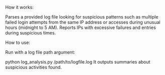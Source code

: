 How it works:

Parses a provided log file looking for suspicious patterns such as multiple failed login attempts from the same IP address or accesses during unusual hours (midnight to 5 AM). Reports IPs with excessive failures and entries during suspicious times.

How to use:

Run with a log file path argument:

python log_analysis.py /path/to/logfile.log
It outputs summaries about suspicious activities found.
